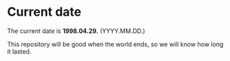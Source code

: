 # Current date

The current date is **1998.04.29.** (YYYY.MM.DD.)

This repository will be good when the world ends, so we will know how long it lasted.